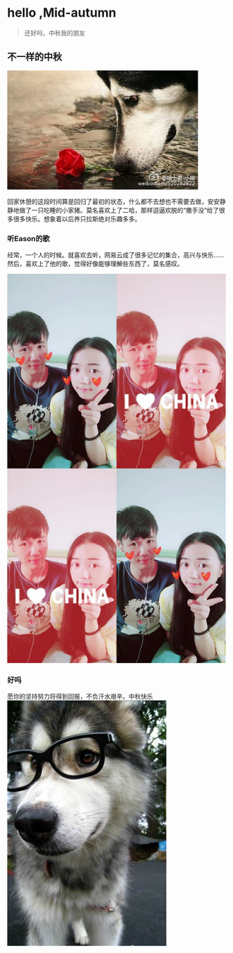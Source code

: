 # hello ,Mid-autumn
>还好吗，中秋我的朋友
## 不一样的中秋
![hello](/img/in-post/post-mid-autumn/img-50e25001583dec5c8c71afb313f6b203.jpg)

回家休憩的这段时间算是回归了最初的状态，什么都不去想也不需要去做，安安静静地做了一只吃睡的小家猪。莫名喜欢上了二哈，那样逗逼欢脱的“撒手没”给了很多很多快乐。想象着以后养只拉斯绝对乐趣多多。
### 听Eason的歌
经常，一个人的时候。就喜欢去听，网易云成了很多记忆的集合，高兴与快乐…… 
然后，喜欢上了他的歌，觉得好像能够理解些东西了，莫名感叹。

![moming](/img/in-post/post-mid-autumn/mmexport1507106165252.jpg)
### 好吗
愿你的坚持努力将得到回报，不负汗水艰辛。中秋快乐
![moming](/img/in-post/post-mid-autumn/IMG_20171004_095200.jpg)